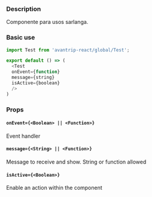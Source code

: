 ### Description
Componente para usos sarlanga.

### Basic use

```javascript
import Test from 'avantrip-react/global/Test';

export default () => (
  <Test
  onEvent={function}
  message={string}
  isActive={boolean}
  />
)
```


### Props

#### `onEvent={<Boolean> || <Function>}`
Event handler

#### `message={<String> || <Function>}`
Message to receive and show. String or function allowed


#### `isActive={<Boolean>}`
Enable an action within the component
